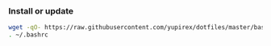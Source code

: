 ### Install or update

```bash
wget -qO- https://raw.githubusercontent.com/yupirex/dotfiles/master/bashpromt/install.sh | sh 
. ~/.bashrc
```
